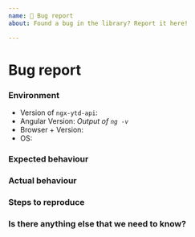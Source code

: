 ```yaml
---
name: 🐞 Bug report
about: Found a bug in the library? Report it here!

---
```


<!--
NOTE:
- Please fill out required fields, or else your issue may get closed immediately. Thanks.
- Also replace all text in italics appropriately
-->
# Bug report

### Environment
<!-- This is required -->
- Version of `ngx-ytd-api`: 
- Angular Version: _Output of `ng -v`_
- Browser + Version: 
- OS: 

### Expected behaviour
<!-- This is required -->

### Actual behaviour
<!-- This is required -->

### Steps to reproduce
<!-- This is required -->

### Is there anything else that we need to know?
<!-- This is optional -->